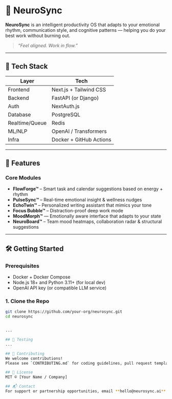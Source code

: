 # 🧠 NeuroSync

**NeuroSync** is an intelligent productivity OS that adapts to your emotional rhythm, communication style, and cognitive patterns — helping you do your best work without burning out.

> *“Feel aligned. Work in flow.”*

---

## 🔧 Tech Stack

| Layer         | Tech                    |
|---------------|-------------------------|
| Frontend      | Next.js + Tailwind CSS  |
| Backend       | FastAPI (or Django)     |
| Auth          | NextAuth.js             |
| Database      | PostgreSQL              |
| Realtime/Queue| Redis                   |
| ML/NLP        | OpenAI / Transformers   |
| Infra         | Docker + GitHub Actions |

---

## 🚀 Features

### Core Modules
- **FlowForge™** – Smart task and calendar suggestions based on energy + rhythm
- **PulseSync™** – Real-time emotional insight & wellness nudges
- **EchoTwin™** – Personalized writing assistant that mimics your tone
- **Focus Bubble™** – Distraction-proof deep work mode
- **MoodMorph™** — Emotionally aware interface that adapts to your state
- **NeuroBoard™** – Team mood heatmaps, collaboration radar & structural suggestions

---

## 🛠️ Getting Started

### Prerequisites

- Docker + Docker Compose
- Node.js 18+ and Python 3.11+ (for local dev)
- OpenAI API key (or compatible LLM service)

### 1. Clone the Repo

```bash
git clone https://github.com/your-org/neurosync.git
cd neurosync


...

## 🧪 Testing
...

## 🤝 Contributing
We welcome contributions!  
Please see `CONTRIBUTING.md` for coding guidelines, pull request templates, and issue tracking.

## 🧠 License
MIT © [Your Name / Company]

## 📬 Contact
For support or partnership opportunities, email **hello@neurosync.ai** or visit [neurosync.ai](https://neurosync.ai)
